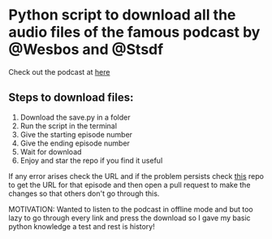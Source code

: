 # Python script to download all the audio files of the famous podcast by @Wesbos and @Stsdf

Check out the podcast at [here](https://syntax.fm/)

## Steps to download files:

1. Download the save.py in a folder
2. Run the script in the terminal
3. Give the starting episode number
4. Give the ending episode number
5. Wait for download
6. Enjoy and star the repo if you find it useful

If any error arises check the URL and if the problem persists check [this](https://github.com/wesbos/Syntax/tree/master/shows) repo to get the URL for that episode and then open a pull request to make the changes so that others don't go through this.

MOTIVATION: Wanted to listen to the podcast in offline mode and but too lazy to go through every link and press the download so I gave my basic python knowledge a test and rest is history!
